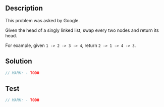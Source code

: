 ## Description

This problem was asked by Google.

Given the head of a singly linked list, swap every two nodes and return its head.

For example, given `1 -> 2 -> 3 -> 4`, return `2 -> 1 -> 4 -> 3`.

## Solution

```swift
// MARK: - TODO
```

## Test

```swift
// MARK: - TODO
```
